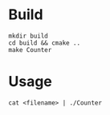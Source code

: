 # Build

```
mkdir build
cd build && cmake ..
make Counter
```

# Usage

```
cat <filename> | ./Counter
```
